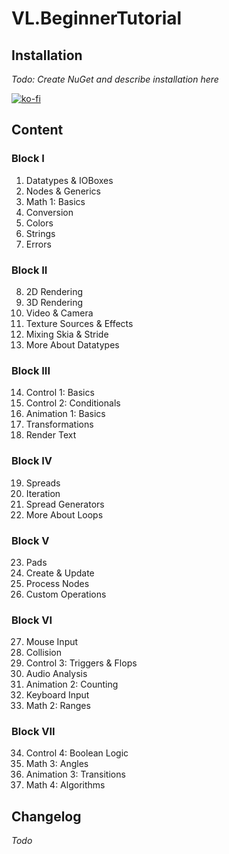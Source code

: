 # VL.BeginnerTutorial

## Installation
*Todo: Create NuGet and describe installation here*

[![ko-fi](https://ko-fi.com/img/githubbutton_sm.svg)](https://ko-fi.com/T6T3I9XX6)

## Content

### Block I
1. Datatypes & IOBoxes
2. Nodes & Generics
3. Math 1: Basics
4. Conversion
5. Colors
6. Strings
7. Errors

### Block II
8. 2D Rendering
9. 3D Rendering
10. Video & Camera
11. Texture Sources & Effects
12. Mixing Skia & Stride
13. More About Datatypes

### Block III
14. Control 1: Basics
15. Control 2: Conditionals
16. Animation 1: Basics
17. Transformations
18. Render Text

### Block IV
19. Spreads
20. Iteration
21. Spread Generators
22. More About Loops

### Block V
23. Pads
24. Create & Update
25. Process Nodes
26. Custom Operations

### Block VI
27. Mouse Input
28. Collision
29. Control 3: Triggers & Flops
30. Audio Analysis
31. Animation 2: Counting
32. Keyboard Input
33. Math 2: Ranges

### Block VII
34. Control 4: Boolean Logic
35. Math 3: Angles
36. Animation 3: Transitions
37. Math 4: Algorithms

## Changelog
*Todo*
